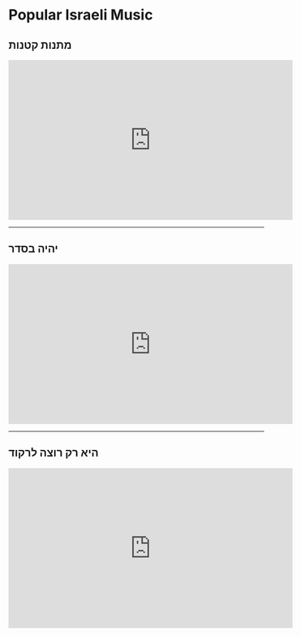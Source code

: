 
<h1>Popular Israeli Music</h1>

<h2>
  מתנות קטנות
</h2>
<iframe width="560" height="315" src="https://www.youtube.com/embed/5JmZqEf_4w0" frameborder="0" allow="accelerometer; autoplay; encrypted-media; gyroscope; picture-in-picture" allowfullscreen></iframe>

<hr>

<h2>
  יהיה בסדר
</h2>
<iframe width="560" height="315" src="https://www.youtube.com/embed/OcBBFzJJi-k" frameborder="0" allow="accelerometer; autoplay; encrypted-media; gyroscope; picture-in-picture" allowfullscreen></iframe>
 
 <hr>

<h2>
  היא רק רוצה לרקוד 
</h2>
<iframe width="560" height="315" src="https://www.youtube.com/embed/41EhId5CrFE" frameborder="0" allow="accelerometer; autoplay; encrypted-media; gyroscope; picture-in-picture" allowfullscreen></iframe>

  
